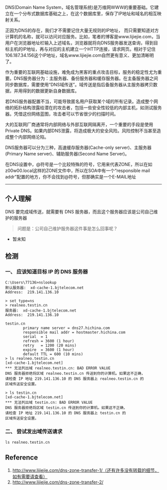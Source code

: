 DNS(Domain Name System，域名管理系统)是万维网WWW的重要基础。它建立在一个分布式数据库基础之上，在这个数据库里，保存了IP地址和域名的相互映射关系。

正因为DNS的存在，我们才不需要记住大量无规则的IP地址， 而只需要知道对方计算机的名称，就可以访问对应服务。比如，笔者的博客是www.lijiejie.com，当用户在浏览器地址栏输入上述域名，浏览器就将向DNS服务器发送查询，得到目标主机的IP地址，再与对应的主机建立一个HTTP连接，请求网页。相对于记住106.187.34.156这个IP地址，域名www.lijiejie.com自然更有意义、更加清晰明了。

作为重要的互联网基础设施，难免成为黑客的重点攻击目标，服务的稳定性尤为重要。DNS服务器分为：主服务器、备份服务器和缓存服务器。在主备服务器之间同步数据库，需要使用“DNS域传送”。域传送是指后备服务器从主服务器拷贝数据，并用得到的数据更新自身数据库。

若DNS服务器配置不当，可能导致匿名用户获取某个域的所有记录。造成整个网络的拓扑结构泄露给潜在的攻击者，包括一些安全性较低的内部主机，如测试服务器。凭借这份网络蓝图，攻击者可以节省很少的扫描时间。

大的互联网厂商通常将内部网络与外部互联网隔离开，一个重要的手段是使用Private DNS。如果内部DNS泄露，将造成极大的安全风险。风险控制不当甚至造成整个内部网络沦陷。

DNS服务器可以分为三种，高速缓存服务器(Cache-only server)、主服务器(Primary Name server)、辅助服务器(Second Name Server)。

在DNS设置中，@符号是一个比较特殊的符号，它用来代表ZONE，所以在如z00w00.local这样的ZONE文件中，所以在SOA中有一个“responsible mail addr”配置的地方，你不会找到@符号，但那确实是一个E-MAIL地址

------------------------------------------------------------------------------------------------------
个人理解
------------------------------------------------------------------------------------------------------
DNS 要完成域传送，就需要有 DNS 服务器，而且这个服务器应该是公司自己维护的服务器
> 问题是：公司自己维护服务器这件事是怎么回事呢？

- 暂未知



## 检测
### 一、 应该知道目标 IP 的 DNS 服务器
```
C:\Users\77136>nslookup
默认服务器:  xd-cache-1.bjtelecom.net
Address:  219.141.136.10

> set type=ns
> realneo.testin.cn
服务器:  xd-cache-1.bjtelecom.net
Address:  219.141.136.10

testin.cn
        primary name server = dns27.hichina.com
        responsible mail addr = hostmaster.hichina.com
        serial  = 1
        refresh = 3600 (1 hour)
        retry   = 1200 (20 mins)
        expire  = 3600 (1 hour)
        default TTL = 600 (10 mins)
> ls realneo.testin.cn           
[xd-cache-1.bjtelecom.net]
*** 无法列出域 realneo.testin.cn: BAD ERROR VALUE
DNS 服务器拒绝将区域 realneo.testin.cn 传送到你的计算机。如果这不正确，
请检查 IP 地址 219.141.136.10 的 DNS 服务器上 realneo.testin.cn 的
区域传送安全设置。

> ls testin.cn
[xd-cache-1.bjtelecom.net]
*** 无法列出域 testin.cn: BAD ERROR VALUE
DNS 服务器拒绝将区域 testin.cn 传送到你的计算机。如果这不正确，
请检查 IP 地址 219.141.136.10 的 DNS 服务器上 testin.cn 的
区域传送安全设置。
```

### 二、 尝试发出域传送请求
```
ls realneo.testin.cn  
```

## Reference
1. http://www.lijiejie.com/dns-zone-transfer-1/（还有许多没有转载的细节，如有需要请查看）
2. http://www.lijiejie.com/dns-zone-transfer-2/